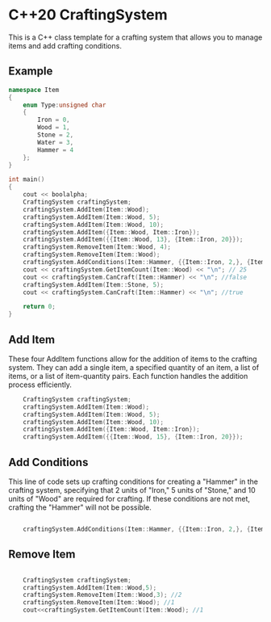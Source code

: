 # C++20 CraftingSystem 
This is a C++ class template for a crafting system that allows you to manage items and add crafting conditions.

## Example

```cpp
namespace Item
{
    enum Type:unsigned char
    {
        Iron = 0,
        Wood = 1,
        Stone = 2,
        Water = 3,
        Hammer = 4
    };
}

int main()
{
    cout << boolalpha;
    CraftingSystem craftingSystem;
    craftingSystem.AddItem(Item::Wood);
    craftingSystem.AddItem(Item::Wood, 5);
    craftingSystem.AddItem(Item::Wood, 10);
    craftingSystem.AddItem({Item::Wood, Item::Iron});
    craftingSystem.AddItem({{Item::Wood, 13}, {Item::Iron, 20}});
    craftingSystem.RemoveItem(Item::Wood, 4);
    craftingSystem.RemoveItem(Item::Wood);
    craftingSystem.AddConditions(Item::Hammer, {{Item::Iron, 2,}, {Item::Stone, 5}, {Item::Wood, 10}});
    cout << craftingSystem.GetItemCount(Item::Wood) << "\n"; // 25
    cout << craftingSystem.CanCraft(Item::Hammer) << "\n"; //false
    craftingSystem.AddItem(Item::Stone, 5);
    cout << craftingSystem.CanCraft(Item::Hammer) << "\n"; //true

    return 0;
}


```


## Add Item
These four AddItem functions allow for the addition of items to the crafting system. They can add a single item, a specified quantity of an item, a list of items, or a list of item-quantity pairs. Each function handles the addition process efficiently.

```cpp
    CraftingSystem craftingSystem;
    craftingSystem.AddItem(Item::Wood);
    craftingSystem.AddItem(Item::Wood, 5);
    craftingSystem.AddItem(Item::Wood, 10);
    craftingSystem.AddItem({Item::Wood, Item::Iron});
    craftingSystem.AddItem({{Item::Wood, 15}, {Item::Iron, 20}});

```

## Add Conditions
This line of code sets up crafting conditions for creating a "Hammer" in the crafting system, specifying that 2 units of "Iron," 5 units of "Stone," and 10 units of "Wood" are required for crafting. If these conditions are not met, crafting the "Hammer" will not be possible.
```cpp

    craftingSystem.AddConditions(Item::Hammer, {{Item::Iron, 2,}, {Item::Stone, 5}, {Item::Wood, 10}});

``` 
## Remove Item 
```cpp

    CraftingSystem craftingSystem;
    craftingSystem.AddItem(Item::Wood,5);
    craftingSystem.RemoveItem(Item::Wood,3); //2
    craftingSystem.RemoveItem(Item::Wood); //1
    cout<<craftingSystem.GetItemCount(Item::Wood); //1

```





